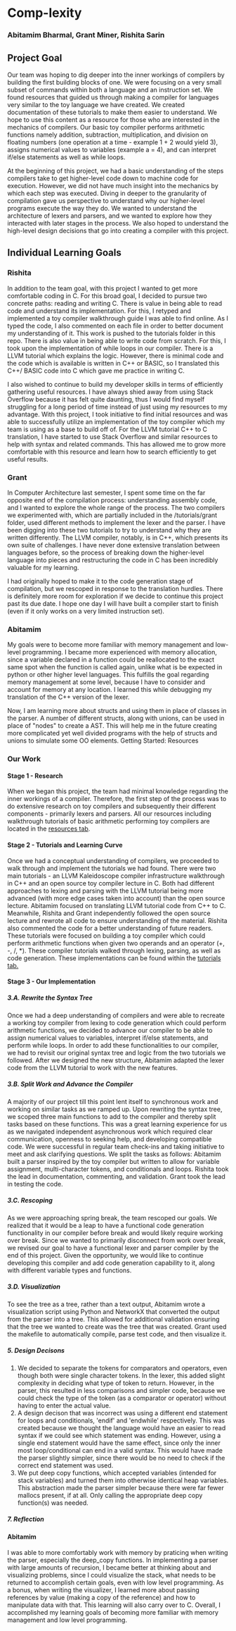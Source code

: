 # Comp-lexity

### Abitamim Bharmal, Grant Miner, Rishita Sarin

## Project Goal
Our team was hoping to dig deeper into the inner workings of compilers by building the first building blocks of one. We were focusing on a very small subset of commands within both a language and an instruction set. We found resources that guided us through making a compiler for languages very similar to the toy language we have created. We created documentation of these tutorials to make them easier to understand. We hope to use this content as a resource for those who are interested in the mechanics of compilers. 
Our basic toy compiler performs arithmetic functions namely addition, subtraction, multiplication, and division on floating numbers (one operation at a time - example 1 + 2 would yield 3), assigns numerical values to variables (example a = 4), and can interpret if/else statements as well as while loops. 

At the beginning of this project, we had a basic understanding of the steps compilers take to get higher-level code down to machine code for execution. However, we did not have much insight into the mechanics by which each step was executed. Diving in deeper to the granularity of compilation gave us perspective to understand why our higher-level programs execute the way they do. We wanted to understand the architecture of lexers and parsers, and we wanted to explore how they interacted with later stages in the process. We also hoped to understand the high-level design decisions that go into creating a compiler with this project.


## Individual Learning Goals

### Rishita

In addition to the team goal, with this project I wanted to get more comfortable coding in C. For this broad goal, I decided to pursue two concrete paths: reading and writing C. There is value in being able to read code and understand its implementation. For this, I retyped and implemented a toy compiler walkthrough guide I was able to find online. As I typed the code, I also commented on each file in order to better document my understanding of it. This work is pushed to the tutorials folder in this repo. There is also value in being able to write code from scratch. For this, I took upon the implementation of while loops in our compiler. There is a LLVM tutorial which explains the logic. However, there is minimal code and the code which is available is written in C++ or BASIC, so I translated this C++/ BASIC code into C which gave me practice in writing C.

I also wished to continue to build my developer skills in terms of efficiently gathering useful resources. I have always shied away from using Stack Overflow because it has felt quite daunting, thus I would find myself struggling for a long period of time instead of just using my resources to my advantage. With this project, I took initiative to find initial resources and was able to successfully utilize an implementation of the toy compiler which my team is using as a base to build off of. For the LLVM tutorial C++ to C translation, I have started to use Stack Overflow and similar resources to help with syntax and related commands. This has allowed me to grow more comfortable with this resource and learn how to search efficiently to get useful results.


### Grant

In Computer Architecture last semester, I spent some time on the far opposite end of the compilation process: understanding assembly code, and I wanted to explore the whole range of the process. The two compilers we experimented with, which are partially included in the /tutorials/grant folder, used different methods to implement the lexer and the parser. I have been digging into these two tutorials to try to understand why they are written differently. The LLVM compiler, notably, is in C++, which presents its own suite of challenges. I have never done extensive translation between languages before, so the process of breaking down the higher-level language into pieces and restructuring the code in C has been incredibly valuable for my learning.

I had originally hoped to make it to the code generation stage of compilation, but we rescoped in response to the translation hurdles. There is definitely more room for exploration if we decide to continue this project past its due date. I hope one day I will have built a compiler start to finish (even if it only works on a very limited instruction set).

### Abitamim

My goals were to become more familiar with memory management and low-level programming. I became more experienced with memory allocation, since a variable declared in a function could be reallocated to the exact same spot when the function is called again, unlike what is be expected in python or other higher level languages. This fulfills the goal regarding memory management at some level, because I have to consider and account for memory at any location. I learned this while debugging my translation of the C++ version of the lexer.

Now, I am learning more about structs and using them in place of classes in the parser. A number of different structs, along with unions, can be used in place of "nodes" to create a AST. This will help me in the future creating more complicated yet well divided programs with the help of structs and unions to simulate some OO elements.
Getting Started: Resources

### Our Work

#### Stage 1 - Research

When we began this project, the team had minimal knowledge regarding the inner workings of a compiler. Therefore, the first step of the process was to do extensive research on toy compilers and subsequently their different components - primarily lexers and parsers. All our resources including walkthrough tutorials of basic arithmetic performing toy compilers are located in the [resources tab](https://github.com/olincollege/SoftSysCompilingCaterpillars/tree/main/resources). 

#### Stage 2 - Tutorials and Learning Curve

Once we had a conceptual understanding of compilers, we proceeded to walk through and implement the tutorials we had found. There were two main tutorials - an LLVM Kaleidoscope compiler infrastructure walkthrough in C++ and an open source toy compiler lecture in C. Both had different approaches to lexing and parsing with the LLVM tutorial being more advanced (with more edge cases taken into account) than the open source lecture. Abitamim focused on translating LLVM tutorial code from C++ to C. Meanwhile, Rishita and Grant independently followed the open source lecture and rewrote all code to ensure understanding of the material. Rishita also commented the code for a better understanding of future readers. These tutorials were focused on building a toy compiler which could perform arithmetic functions when given two operands and an operator (+,  -,  /,  *). These compiler tutorials walked through lexing, parsing, as well as code generation. These implementations can be found within the [tutorials tab.](https://github.com/olincollege/SoftSysCompilingCaterpillars/tree/main/tutorials) 

#### Stage 3 - Our Implementation 

##### 3.A. Rewrite the Syntax Tree
Once we had a deep understanding of compilers and were able to recreate a
working toy compiler from lexing to code generation which could perform
arithmetic functions, we decided to advance our compiler to be able to assign
numerical values to variables, interpret if/else statements, and perform while
loops. In order to add these functionalities to our compiler, we had to revisit
our original syntax tree and logic from the two tutorials we followed. After we
designed the new structure, Abitamim adapted the lexer code from the LLVM
tutorial to work with the new features.

##### 3.B. Split Work and Advance the Compiler
A majority of our project till this point lent itself to synchronous work and working on similar tasks as we ramped up. Upon rewriting the syntax tree, we scoped three main functions to add to the compiler and thereby split tasks based on these functions. This was a great learning experience for us as we navigated independent asynchronous work which required clear communication, openness to seeking help, and developing compatible code. We were successful in regular team check-ins and taking initiative to meet and ask clarifying questions. 
We split the tasks as follows: 
Abitamim built a parser inspired by the toy compiler but written to allow for
variable assignment, multi-character tokens, and conditionals and loops. Rishita
took the lead in documentation, commenting, and validation. Grant took the lead
in testing the code.

##### 3.C. Rescoping
As we were approaching spring break, the team rescoped our goals. We realized
that it would be a leap to have a functional code generation functionality in
our compiler before break and would likely require working over break. Since we
wanted to primarily disconnect from work over break, we revised our goal to have
a functional lexer and parser compiler by the end of this project. Given the
opportunity, we would like to continue developing this compiler and add code
generation capability to it, along with different variable types and functions.

##### 3.D. Visualization
To see the tree as a tree, rather than a text output, Abitamim wrote a
visualization script using Python and NetworkX that converted the output from
the parser into a tree. This allowed for additional validation ensuring that the
tree we wanted to create was the tree that was created. Grant used the makefile
to automatically compile, parse test code, and then visualize it.

##### 5. Design Decisons
1. We decided to separate the tokens for comparators and operators, even though
   both were single character tokens. In the lexer, this added slight complexity
   in deciding what type of token to return. However, in the parser, this
   resulted in less comparisons and simpler code, because we could check the
   type of the token (as a comparator or operator) without having to enter the
   actual value.
2. A design decison that was incorrect was using a different end statement for
   loops and conditionals, 'endif' and 'endwhile' respectively. This was created because we thought the language
   would have an easier to read syntax if we could see which statement was
   ending. However, using a single end statement would have the same effect,
   since only the inner most loop/conditional can end in a valid syntax. This
   would have made the parser slightly simpler, since there would be no need to
   check if the correct end statement was used.
3. We put deep copy functions, which accepted variables (intended for stack
   variables) and turned them into otherwise identical heap variables. This
   abstraction made the parser simpler because there were far fewer mallocs
   present, if at all. Only calling the appropriate deep copy function(s) was
   needed.

##### 7. Reflection

#### Abitamim
I was able to more comfortably work with memory by praticing when writing the
parser, especially the deep_copy functions. In implementing a parser with large
amounts of recursion, I became better at thinking about and visualizing
problems, since I could visualize the stack, what needs to be returned to
accomplish certain goals, even with low level programming. As a bonus, when
writing the visualizer, I learned more about passing references by value (making
a copy of the reference) and how to manipulate data with that. This learning
will also carry over to C. Overall, I accomplished my learning goals of becoming
more familiar with memory management and low level programming.


